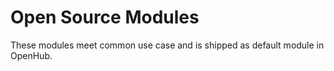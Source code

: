 # Open Source Modules

These modules meet common use case and is shipped as default module in OpenHub.

